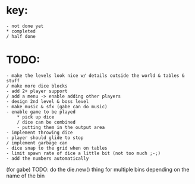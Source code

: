 # key:
	- not done yet
	* completed
	/ half done

# TODO:
	- make the levels look nice w/ details outside the world & tables & stuff
	/ make more dice blocks
	- add 2+ player support
	/ add a menu -> enable adding other players
	- design 2nd level & boss level
	- make music & sfx (gabe can do music)
	- enable game to be played
		* pick up dice
		/ dice can be combined
		- putting them in the output area
	- implement throwing dice
	- player should glide to stop
	/ implement garbage can
	- dice snap to the grid when on tables
	- limit spawn rate of dice a little bit (not too much ;-;)
	- add the numbers automatically
	
(for gabe) TODO: do the die.new() thing for multiple bins depending on the name of the bin
